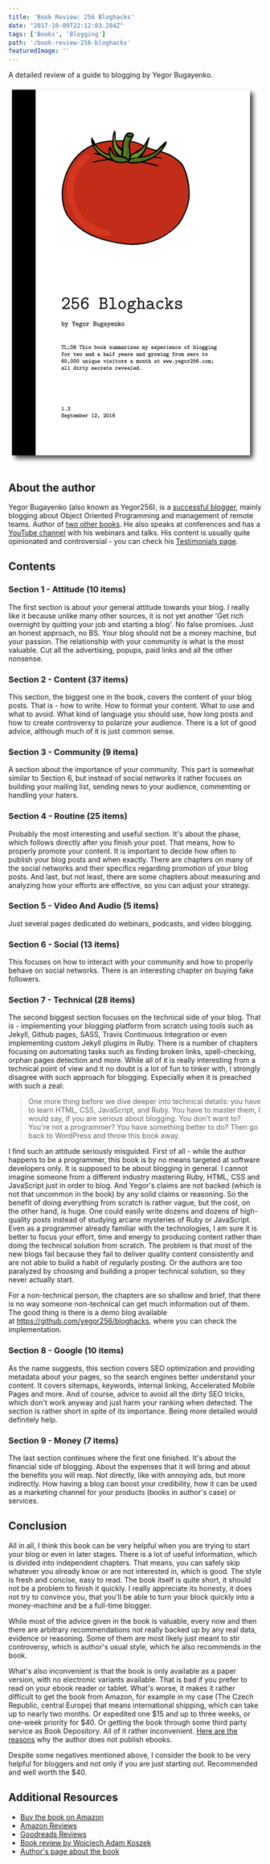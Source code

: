 ```yaml
---
title: 'Book Review: 256 Bloghacks'
date: "2017-10-09T22:12:03.284Z"
tags: ['Books', 'Blogging']
path: '/book-review-256-bloghacks'
featuredImage: ''
---
```


 A detailed review of a guide to blogging by Yegor Bugayenko.
<!--more-->
![256 bloghacks](./cover.png)

About the author
----------------

Yegor Bugayenko (also known as Yegor256), is a [successful blogger](http://www.yegor256.com), mainly blogging about Object Oriented Programming and management of remote teams. Author of [two other books](https://www.amazon.com/Yegor-Bugayenko/e/B01AM1QMDK/ref=dp_byline_cont_book_1). He also speaks at conferences and has a [YouTube channel](https://www.youtube.com/user/technoparkcorp) with his webinars and talks. His content is usually quite opinionated and controversial - you can check his [Testimonials page](http://www.yegor256.com/testimonials.html).

Contents
--------

### Section 1 - Attitude (10 items)

The first section is about your general attitude towards your blog. I really like it because unlike many other sources, it is not yet another \'Get rich overnight by quitting your job and starting a blog\'. No false promises. Just an honest approach, no BS. Your blog should not be a money machine, but your passion. The relationship with your community is what is the most valuable. Cut all the advertising, popups, paid links and all the other nonsense.

### Section 2 - Content (37 items)

This section, the biggest one in the book, covers the content of your blog posts. That is - how to write. How to format your content. What to use and what to avoid. What kind of language you should use, how long posts and how to create controversy to polarize your audience. There is a lot of good advice, although much of it is just common sense.

### Section 3 - Community (9 items)

A section about the importance of your community. This part is somewhat similar to Section 6, but instead of social networks it rather focuses on building your mailing list, sending news to your audience, commenting or handling your haters.

### Section 4 - Routine (25 items)

Probably the most interesting and useful section. It\'s about the phase, which follows directly after you finish your post. That means, how to properly promote your content. It is important to decide how often to publish your blog posts and when exactly. There are chapters on many of the social networks and their specifics regarding promotion of your blog posts. And last, but not least, there are some chapters about measuring and analyzing how your efforts are effective, so you can adjust your strategy.

### Section 5 - Video And Audio (5 items)

Just several pages dedicated do webinars, podcasts, and video blogging.

### Section 6 - Social (13 items)

This focuses on how to interact with your community and how to properly behave on social networks. There is an interesting chapter on buying fake followers.

### Section 7 - Technical (28 items)

The second biggest section focuses on the technical side of your blog. That is - implementing your blogging platform from scratch using tools such as Jekyll, Github pages, SASS, Travis Continuous Integration or even implementing custom Jekyll plugins in Ruby. There is a number of chapters focusing on automating tasks such as finding broken links, spell-checking, orphan pages detection and more. While all of it is really interesting from a technical point of view and it no doubt is a lot of fun to tinker with, I strongly disagree with such approach for blogging. Especially when it is preached with such a zeal:

> One more thing before we dive deeper into technical details: you have to learn HTML, CSS, JavaScript, and Ruby. You have to master them, I would say, if you are serious about blogging. You don\'t want to? You\'re not a programmer? You have something better to do? Then go back to WordPress and throw this book away.

I find such an attitude seriously misguided. First of all - while the author happens to be a programmer, this book is by no means targeted at software developers only. It is supposed to be about blogging in general. I cannot imagine someone from a different industry mastering Ruby, HTML, CSS and JavaScript just in order to blog. And Yegor\'s claims are not backed (which is not that uncommon in the book) by any solid claims or reasoning. So the benefit of doing everything from scratch is rather vague, but the cost, on the other hand, is huge. One could easily write dozens and dozens of high-quality posts instead of studying arcane mysteries of Ruby or JavaScript. Even as a programmer already familiar with the technologies, I am sure it is better to focus your effort, time and energy to producing content rather than doing the technical solution from scratch. The problem is that most of the new blogs fail because they fail to deliver quality content consistently and are not able to build a habit of regularly posting. Or the authors are too paralyzed by choosing and building a proper technical solution, so they never actually start.

For a non-technical person, the chapters are so shallow and brief, that there is no way someone non-technical can get much information out of them. The good thing is there is a demo blog available at https://github.com/yegor256/bloghacks, where you can check the implementation.

### Section 8 - Google (10 items)

As the name suggests, this section covers SEO optimization and providing metadata about your pages, so the search engines better understand your content. It covers sitemaps, keywords, internal linking, Accelerated Mobile Pages and more. And of course, advice to avoid all the dirty SEO tricks, which don\'t work anyway and just harm your ranking when detected. The section is rather short in spite of its importance. Being more detailed would definitely help.

### Section 9 - Money (7 items)

The last section continues where the first one finished. It\'s about the financial side of blogging. About the expenses that it will bring and about the benefits you will reap. Not directly, like with annoying ads, but more indirectly. How having a blog can boost your credibility, how it can be used as a marketing channel for your products (books in author\'s case) or services.

Conclusion
----------

All in all, I think this book can be very helpful when you are trying to start your blog or even in later stages. There is a lot of useful information, which is divided into independent chapters. That means, you can safely skip whatever you already know or are not interested in, which is good. The style is fresh and concise, easy to read. The book itself is quite short, it should not be a problem to finish it quickly. I really appreciate its honesty, it does not try to convince you, that you\'ll be able to turn your block quickly into a money-machine and be a full-time blogger.

While most of the advice given in the book is valuable, every now and then there are arbitrary recommendations not really backed up by any real data, evidence or reasoning. Some of them are most likely just meant to stir controversy, which is author\'s usual style, which he also recommends in the book.

What\'s also inconvenient is that the book is only available as a paper version, with no electronic variants available. That is bad if you prefer to read on your ebook reader or tablet. What\'s worse, it makes it rather difficult to get the book from Amazon, for example in my case (The Czech Republic, central Europe) that means international shipping, which can take up to nearly two months. Or expedited one \$15 and up to three weeks, or one-week priority for \$40. Or getting the book through some third party service as Book Depository. All of it rather inconvenient. [Here are the reasons](https://www.yegor256.com/2016/11/09/why-no-ebooks.html) why the author does not publish ebooks.

Despite some negatives mentioned above, I consider the book to be very helpful for bloggers and not only if you are just starting out. Recommended and well worth the \$40.

Additional Resources
--------------------

-   [Buy the book on Amazon](https://www.amazon.com/256-Bloghacks-Yegor-Bugayenko/dp/1537688669)
-   [Amazon Reviews](https://www.amazon.com/256-Bloghacks-Yegor-Bugayenko/product-reviews/1537688669/ref=cm_cr_arp_d_show_all?ie=UTF8&reviewerType=all_reviews&pageNumber=1)
-   [Goodreads Reviews](https://www.goodreads.com/book/show/32885804-256-bloghacks)
-   [Book review by Wojciech Adam Koszek](https://www.koszek.com/books/2017/01/07/book-blog-hacks-256/)
-   [Author\'s page about the book](http://www.yegor256.com/256-bloghacks.html)
